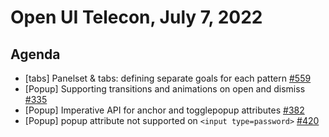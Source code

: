 # Open UI Telecon, July 7, 2022

## Agenda

- [tabs] Panelset & tabs: defining separate goals for each pattern [#559](https://github.com/openui/open-ui/issues/559)
- [Popup] Supporting transitions and animations on open and dismiss [#335](https://github.com/openui/open-ui/issues/335)
- [Popup] Imperative API for anchor and togglepopup attributes [#382](https://github.com/openui/open-ui/issues/382)
- [Popup] popup attribute not supported on `<input type=password>` [#420](https://github.com/openui/open-ui/issues/420)

